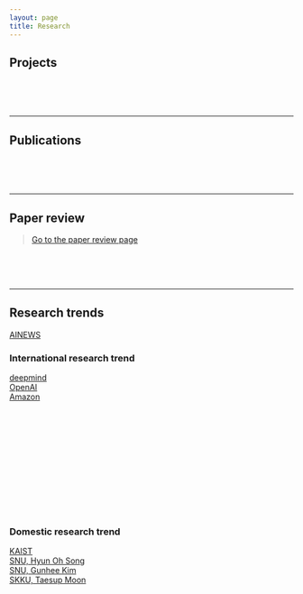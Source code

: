 ```yaml
---
layout: page
title: Research
---
```


## Projects

<br><br><br>

---

## Publications

<br><br><br>

---

## Paper review

> [Go to the paper review page](https://userdyk-github.github.io/research/PAPER-REVIEW.html)

<br><br><br>

---

## Research trends

<a href='https://artificialintelligence-news.com/'>AINEWS</a><br>

### International research trend
<a href='https://deepmind.com'>deepmind</a><br>
<a href='https://openai.com/'>OpenAI</a><br>
<a href='https://www.aboutamazon.com/research'>Amazon</a><br>

<a href=''></a><br>
<a href=''></a><br>
<a href=''></a><br>
<a href=''></a><br>
<a href=''></a><br>
<a href=''></a><br>
<a href=''></a><br>


<br><br><br>


### Domestic research trend
<a href='https://kis.kaist.ac.kr/index.php?mid=KIAI_O'>KAIST</a><br>
<a href='http://mllab.snu.ac.kr/'>SNU, Hyun Oh Song</a><br>
<a href='http://vision.snu.ac.kr/'>SNU, Gunhee Kim</a><br>
<a href='https://mindlab-skku.github.io/'>SKKU, Taesup Moon</a><br>
<a href=''></a><br>
<a href=''></a><br>
<a href=''></a><br>
<a href=''></a><br>
<a href=''></a><br>
<a href=''></a><br>
<a href=''></a><br>
<a href=''></a><br>
<a href=''></a><br>
